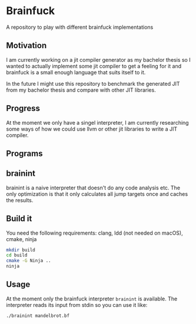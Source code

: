 # Brainfuck

A repository to play with different brainfuck implementations

## Motivation 

I am currently working on a jit compiler generator as my bachelor thesis so I
wanted to actually implement some jit compiler to get a feeling for it and 
brainfuck is a small enough language that suits itself to it.

In the future I might use this repository to benchmark the generated JIT from
my bachelor thesis and compare with other JIT libraries.

## Progress

At the moment we only have a singel interpreter, I am currently researching 
some ways of how we could use llvm or other jit libraries to write a JIT 
compiler.

## Programs

## brainint

brainint is a naive interpreter that doesn't do any code analysis etc. The only 
optimization is that it only calculates all jump targets once and caches the 
results.

<!-- Ideas for further programs: brainbyte (a bytecode interpreter with code 
analysis), brainllvm (a jit compiler with llvm backend), brainunijit 
(a template based jit with unijit) -->

## Build it

You need the following requirements:
clang, ldd (not needed on macOS), cmake, ninja

```bash
mkdir build
cd build
cmake -G Ninja ..
ninja
```

## Usage

At the moment only the brainfuck interpreter `brainint` is available. The 
interpreter reads its input from stdin so you can use it like:

```bash
./brainint mandelbrot.bf
```